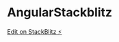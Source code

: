 # AngularStackblitz

[Edit on StackBlitz ⚡️](https://stackblitz.com/edit/stackblitz-starters-zkhypl)